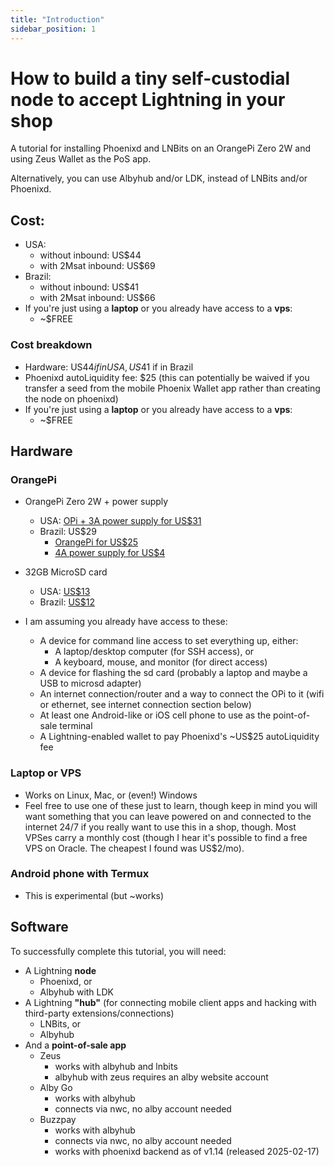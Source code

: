```yaml
---
title: "Introduction"
sidebar_position: 1
---
```


# How to build a tiny self-custodial node to accept Lightning in your shop

A tutorial for installing Phoenixd and LNBits on an OrangePi Zero 2W and using Zeus Wallet as the PoS app.

Alternatively, you can use Albyhub and/or LDK, instead of LNBits and/or Phoenixd.

## Cost:
- USA:
  - without inbound: US$44
  - with 2Msat inbound: US$69
- Brazil:
  - without inbound: US$41
  - with 2Msat inbound: US$66
- If you're just using a **laptop** or you already have access to a **vps**:
  - ~$FREE

### Cost breakdown
- Hardware: US$44 if in USA, US$41 if in Brazil
- Phoenixd autoLiquidity fee: $25 (this can potentially be waived if you transfer a seed from the mobile Phoenix Wallet app rather than creating the node on phoenixd)
- If you're just using a **laptop** or you already have access to a **vps**:
  - ~$FREE
## Hardware
### OrangePi
- OrangePi Zero 2W + power supply
  - USA: [OPi + 3A power supply for US$31](https://www.amazon.com/Orange-Pi-Zero-2W-Development/dp/B0CHMT4SJW/)
  - Brazil: US$29
    - [OrangePi for US$25](https://www.aliexpress.com/item/1005006016355138.html)
    - [4A power supply for US$4](https://www.aliexpress.com/item/1005005078736401.html)

- 32GB MicroSD card
  - USA: [US$13](https://www.amazon.com/SanDisk-Extreme-microSDHC-Memory-Adapter/dp/B06XYHN68L)
  - Brazil: [US$12](https://www.amazon.com.br/SanDisk-Extreme-microSDHC-Memory-Adapter/dp/B06XYHN68L)

- I am assuming you already have access to these:
  - A device for command line access to set everything up, either:
    - A laptop/desktop computer (for SSH access), or
    - A keyboard, mouse, and monitor (for direct access)
  - A device for flashing the sd card (probably a laptop and maybe a USB to microsd adapter)
  - An internet connection/router and a way to connect the OPi to it (wifi or ethernet, see internet connection section below)
  - At least one Android-like or iOS cell phone to use as the point-of-sale terminal
  - A Lightning-enabled wallet to pay Phoenixd's ~US$25 autoLiquidity fee

### Laptop or VPS
- Works on Linux, Mac, or (even!) Windows
- Feel free to use one of these just to learn, though keep in mind you will want something that you can leave powered on and connected to the internet 24/7 if you really want to use this in a shop, though. Most VPSes carry a monthly cost (though I hear it's possible to find a free VPS on Oracle. The cheapest I found was US$2/mo).

### Android phone with Termux
- This is experimental (but ~works)

## Software

To successfully complete this tutorial, you will need:

- A Lightning **node**
  - Phoenixd, or
  - Albyhub with LDK
- A Lightning **"hub"** (for connecting mobile client apps and hacking with third-party extensions/connections)
  - LNBits, or
  - Albyhub
- And a **point-of-sale app**
  - Zeus
    - works with albyhub and lnbits
    - albyhub with zeus requires an alby website account
  - Alby Go
    - works with albyhub
    - connects via nwc, no alby account needed
  - Buzzpay
    - works with albyhub
    - connects via nwc, no alby account needed
    - works with phoenixd backend as of v1.14 (released 2025-02-17)
